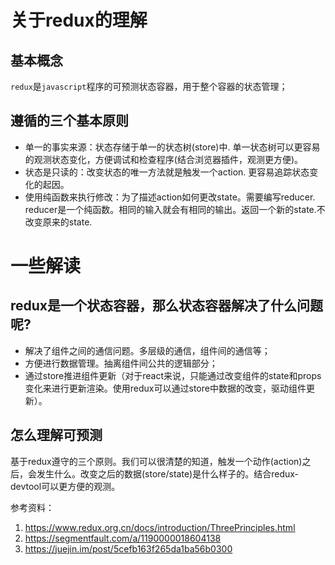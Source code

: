 # 关于redux的理解
## 基本概念
`redux`是`javascript`程序的可预测状态容器，用于整个容器的状态管理；
## 遵循的三个基本原则
- 单一的事实来源：状态存储于单一的状态树(store)中. 单一状态树可以更容易的观测状态变化，方便调试和检查程序(结合浏览器插件，观测更方便)。
- 状态是只读的：改变状态的唯一方法就是触发一个action. 更容易追踪状态变化的起因。
- 使用纯函数来执行修改：为了描述action如何更改state。需要编写reducer. reducer是一个纯函数。相同的输入就会有相同的输出。返回一个新的state.不改变原来的state.

# 一些解读
## redux是一个状态容器，那么状态容器解决了什么问题呢?
- 解决了组件之间的通信问题。多层级的通信，组件间的通信等；
- 方便进行数据管理。抽离组件间公共的逻辑部分；
- 通过store推进组件更新（对于react来说，只能通过改变组件的state和props变化来进行更新渲染。使用redux可以通过store中数据的改变，驱动组件更新）。

## 怎么理解可预测
基于redux遵守的三个原则。我们可以很清楚的知道，触发一个动作(action)之后，会发生什么。改变之后的数据(store/state)是什么样子的。结合redux-devtool可以更方便的观测。


参考资料：
1. https://www.redux.org.cn/docs/introduction/ThreePrinciples.html
2. https://segmentfault.com/a/1190000018604138
3. https://juejin.im/post/5cefb163f265da1ba56b0300